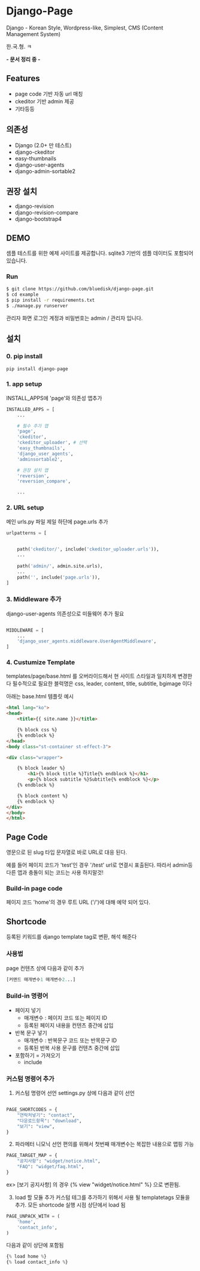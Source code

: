 # Django-Page
Django - Korean Style, Wordpress-like, Simplest, CMS (Content Management System)


한.국.형. ㅋ

**- 문서 정리 중 -**

## Features
- page code 기반 자동 url 매칭
- ckeditor 기반 admin 제공 
- 기타등등 

## 의존성
- Django (2.0+ 만 테스트)
- django-ckeditor
- easy-thumbnails
- django-user-agents
- django-admin-sortable2

## 권장 설치
- django-revision
- django-revision-compare
- django-bootstrap4

## DEMO
셈플 테스트를 위한 예제 사이트를 제공합니다.
sqlite3 기반의 셈플 데이터도 포함되어 있습니다.

### Run
``` bash
$ git clone https://github.com/bluedisk/django-page.git
$ cd example
$ pip install -r requirements.txt
$ ./manage.py runserver
```

관리자 화면 로그인 계정과 비밀번호는 admin / 관리자 입니다.

## 설치
### 0. pip install
```python
pip install django-page
```
### 1. app setup
INSTALL_APPS에 'page'와 의존성 앱추가

``` python
INSTALLED_APPS = [
    ...

    # 필수 추가 앱
    'page',
    'ckeditor',
    'ckeditor_uploader', # 선택
    'easy_thumbnails',
    'django_user_agents',
    'adminsortable2',

    # 권장 설치 앱
    'reversion',
    'reversion_compare',

    ...
```

### 2. URL setup
메인 urls.py 파일 제일 하단에 page.urls 추가
``` python
urlpatterns = [

    
    path('ckeditor/', include('ckeditor_uploader.urls')),
    ...
 
    path('admin/', admin.site.urls),
    ...
    path('', include('page.urls')),
]

```

### 3. Middleware 추가 

django-user-agents 의존성으로 미들웨어 추가 필요 

``` python

MIDDLEWARE = [
    ...
    'django_user_agents.middleware.UserAgentMiddleware',
]
```

### 4. Custumize Template
templates/page/base.html 를 오버라이드해서 현 사이트 스타일과 일치하게 변경한다
필수적으로 필요한 블럭명은 css, leader, content, title, subtitle, bgimage 이다

아래는 base.html 템플릿 예시
``` html
<html lang="ko">
<head>
    <title>{{ site.name }}</title>

    {% block css %}
    {% endblock %}
</head>
<body class="st-container st-effect-3">

<div class="wrapper">

    {% block leader %}
        <h1>{% block title %}Title{% endblock %}</h1>
        <p>{% block subtitle %}Subtitle{% endblock %}</p>
    {% endblock %}

    {% block content %}
    {% endblock %}
</div>
</body>
</html>
```

## Page Code
영문으로 된 slug 타입 문자열로 바로 URL로 대응 된다.

예를 들어 페이지 코드가 'test'인 경우 '/test' url로 연결시 표출된다.
따라서 admin등 다른 앱과 충돌이 되는 코드는 사용 하지말것!

### Build-in page code
페이지 코드 'home'의 경우 루트 URL ('/')에 대해 예약 되어 있다.


## Shortcode
등록된 키워드를 django template tag로 변환, 해석 해준다

### 사용법
page 컨텐츠 상에 다음과 같이 추가
```python
[커맨드 매개변수1 매개변수2...]
```

### Build-in 명령어
- 페이지 넣기 
    - 매개변수 : 페이지 코드 또는 페이지 ID
    - 등록된 페이지 내용을 컨텐츠 중간에 삽입
- 반복 문구 넣기
    - 매개변수 : 반복문구 코드 또는 반목문구 ID
    - 등록된 반복 사용 문구를 컨텐츠 중간에 삽입
- 포함하기 = 가져오기
    - include
    
### 커스텀 명령어 추가

1. 커스텀 명령어 선언
settings.py 상에 다음과 같이 선언

```python

PAGE_SHORTCODES = {
    "연락처넣기": "contact",
    "다운로드항목": "download",
    "보기": "view",
}
```

2. 파라메터 니모닉 선언
편의를 위해서 첫번째 매개변수는 복잡한 내용으로 맵핑 가능
```python
PAGE_TARGET_MAP = {
    "공지사항": "widget/notice.html",
    "FAQ": "widget/faq.html",
}
```

ex>
[보기 공지사항] 의 경우 {% view "widget/notice.html" %} 으로 변환됨.

3. load 할 모듈 추가
커스텀 테그를 추가하기 위해서 사용 될 templatetags 모듈을 추가.
모든 shortcode 실행 시점 상단에서 load 됨
  
```python
PAGE_UNPACK_WITH = (
    'home',
    'contact_info',
)
```

다음과 같이 상단에 포함됨
```python
{% load home %}
{% load contact_info %}
```
